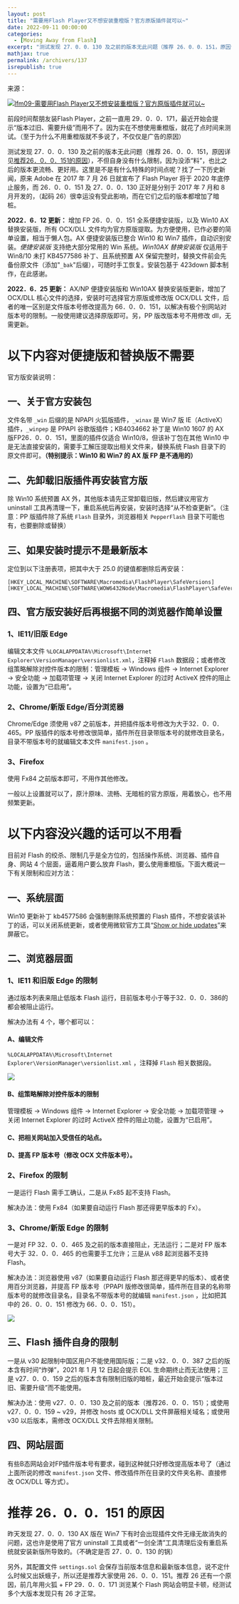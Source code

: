```yaml
---
layout: post
title: "需要用Flash Player又不想安装重橙版？官方原版插件就可以~"
date: 2022-09-11 00:00:00
categories: 
  - [Moving Away from Flash]
excerpt: "测试发现 27．0．0．130 及之前的版本无此问题（推荐 26．0．0．151，原因详见推荐26．0．0．151的原因），不但自身没有什么限制，因为没添“料”，也比之后的版本更流畅、更好用。"
mathjax: true
permalink: /archivers/137
isrepublish: true
---
```


来源：

[![lfm09-需要用Flash Player又不想安装重橙版？官方原版插件就可以~](https://img.shields.io/badge/lfm09-%E9%9C%80%E8%A6%81%E7%94%A8Flash%20Player%E5%8F%88%E4%B8%8D%E6%83%B3%E5%AE%89%E8%A3%85%E9%87%8D%E6%A9%99%E7%89%88%EF%BC%9F%E5%AE%98%E6%96%B9%E5%8E%9F%E7%89%88%E6%8F%92%E4%BB%B6%E5%B0%B1%E5%8F%AF%E4%BB%A5~-brightgreen)](https://bbs.pcbeta.com/viewthread-1933780-1-1.html)

前段时间帮朋友装Flash Player，之前一直用 29．0．0．171，最近开始会提示“版本过旧、需要升级”而用不了。因为实在不想使用重橙版，就花了点时间来测试。（至于为什么不用重橙版就不多说了，不仅仅是广告的原因）

测试发现 27．0．0．130 及之前的版本无此问题（推荐 26．0．0．151，原因详见[推荐26．0．0．151的原因](#%E6%8E%A8%E8%8D%90-2600151-%E7%9A%84%E5%8E%9F%E5%9B%A0)），不但自身没有什么限制，因为没添“料”，也比之后的版本更流畅、更好用。这里是不是有什么特殊的时间点呢？找了一下历史新闻，原来 Adobe 在 2017 年 7 月 26 日就宣布了 Flash Player 将于 2020 年底停止服务，而 26．0．0．151 及 27．0．0．130 正好是分别于 2017 年 7 月和 8 月开发的，（起码 26）很幸运没有受此影响，而在它们之后的版本都增加了暗桩。

**2022．6．12 更新：** 增加 FP 26．0．0．151 全系便捷安装版，以及 Win10 AX 替换安装版，所有 OCX/DLL 文件均为官方原版提取。为方便使用，已作必要的简单设置，相当于懒人包。AX 便捷安装版已整合 Win10 和 Win7 插件，自动识别安装。*便捷安装版* 支持绝大部分常用的 Win 系统。*Win10AX 替换安装版* 仅适用于 Win8/10 未打 KB4577586 补丁、且系统预置 AX 保留完整时，替换文件前会先备份原文件（添加"```_bak```"后缀），可随时手工恢复。安装包基于 423down 脚本制作，在此感谢。

**2022．6．25 更新：** AX/NP 便捷安装版和 Win10AX 替换安装版更新，增加了 OCX/DLL 核心文件的选择，安装时可选择官方原版或修改版 OCX/DLL 文件，后者的唯一区别是文件版本号修改提高为 66．0．0．151，以解决有极个别网站对版本号的限制。一般使用建议选择原版即可。另，PP 版改版本号不用修改 dll，无需更新。

# 以下内容对便捷版和替换版不需要

官方版安装说明：

## 一、关于官方安装包

文件名带 ```_win``` 后缀的是 NPAPI 火狐版插件，```_winax``` 是 Win7 版 IE（ActiveX）插件，```_winpep``` 是 PPAPI 谷歌版插件；KB4034662 补丁是 Win10 1607 的 AX 版FP26．0．0．151，里面的插件仅适合 Win10/8，但该补丁包在其他 Win10 中是无法直接安装的，需要手工解压提取出相关文件来，替换系统 Flash 目录下的原文件即可。**（特别提示：Win10 和 Win7 的 AX 版 FP 是不通用的）**

## 二、先卸载旧版插件再安装官方版

除 Win10 系统预置 AX 外，其他版本请先正常卸载旧版，然后建议用官方 uninstall 工具再清理一下，重启系统后再安装，安装时选择“从不检查更新”。（注意：PP 版插件除了系统 ```Flash``` 目录外，浏览器相关 ```PepperFlash``` 目录下可能也有，也要删除或替换）

## 三、如果安装时提示不是最新版本

定位到以下注册表项，把其中大于 25.0 的键值都删除后再安装：
```reg
[HKEY_LOCAL_MACHINE\SOFTWARE\Macromedia\FlashPlayer\SafeVersions]
[HKEY_LOCAL_MACHINE\SOFTWARE\WOW6432Node\Macromedia\FlashPlayer\SafeVersions]
```

## 四、官方版安装好后再根据不同的浏览器作简单设置

### 1、IE11/旧版 Edge

编辑文本文件 ```%LOCALAPPDATA%\Microsoft\Internet Explorer\VersionManager\versionlist.xml```，注释掉 ```Flash``` 数据段；或者修改组策略解除对控件版本的限制：管理模板 -> Windows 组件 -> Internet Explorer -> 安全功能 -> 加载项管理 -> 关闭 Internet Explorer 的过时 ActiveX 控件的阻止功能，设置为“已启用”。

### 2、Chrome/新版 Edge/百分浏览器

Chrome/Edge 须使用 v87 之前版本，并把插件版本号修改为大于32．0．0．465。PP 版插件的版本号修改很简单，插件所在目录带版本号的就修改目录名，目录不带版本号的就编辑文本文件 ```manifest.json``` 。

### 3、Firefox

使用 Fx84 之前版本即可，不用作其他修改。

一般以上设置就可以了，原汁原味、流畅、无暗桩的官方原版，用着放心，也不用频繁更新。

# 以下内容没兴趣的话可以不用看

目前对 Flash 的绞杀、限制几乎是全方位的，包括操作系统、浏览器、插件自身、网站 4 个层面，逼着用户要么放弃 Flash，要么使用重橙版。下面大概说一下有关限制和应对方法：

## 一、系统层面

Win10 更新补丁 kb4577586 会强制删除系统预置的 Flash 插件，不想安装该补丁的话，可以关闭系统更新，或者使用微软官方工具“[Show or hide updates](http://download.microsoft.com/download/f/2/2/f22d5fdb-59cd-4275-8c95-1be17bf70b21/wushowhide.diagcab)”来屏蔽它。

## 二、浏览器层面

### 1、IE11 和旧版 Edge 的限制

通过版本列表来阻止低版本 Flash 运行，目前版本号小于等于32．0．0．386的都会被阻止运行。

解决办法有 4 个，哪个都可以：

#### A、编辑文件

```%LOCALAPPDATA%\Microsoft\Internet Explorer\VersionManager\versionlist.xml``` ，注释掉 ```Flash``` 相关数据段。

![](https://bbs.pcbeta.com/data/attachment/forum/202206/03/104439xs3e6fnhyn3hb8ef.png)

#### B、组策略解除对控件版本的限制

管理模板 -> Windows 组件 -> Internet Explorer -> 安全功能 -> 加载项管理 -> 关闭 Internet Explorer 的过时 ActiveX 控件的阻止功能，设置为“已启用”。

#### C、把相关网站加入受信任的站点。

#### D、提高 FP 版本号（修改 OCX 文件版本号）。

### 2、Firefox 的限制

一是运行 Flash 需手工确认，二是从 Fx85 起不支持 Flash。

解决办法：使用 Fx84（如果要自动运行 Flash 那还得更早版本的 Fx）。

### 3、Chrome/新版 Edge 的限制

一是对 FP 32．0．0．465 及之前的版本直接阻止，无法运行；二是对 FP 版本号大于 32．0．0．465 的也需要手工允许；三是从 v88 起浏览器不支持 Flash。

解决办法：浏览器使用 v87（如果要自动运行 Flash 那还得更早的版本）、或者使用百分浏览器，并提高 FP 版本号（PPAPI 版修改很简单，插件所在目录的名称带版本号的就修改目录名，目录名不带版本号的就编辑 ```manifest.json``` ，比如把其中的 26．0．0．151 修改为 66．0．0．151）。

![](https://bbs.pcbeta.com/data/attachment/forum/202206/08/134604klpu1hs9wguzujs4.png)

## 三、Flash 插件自身的限制

一是从 v30 起限制中国区用户不能使用国际版；二是 v32．0．0．387 之后的版本含有时间“炸弹”，2021 年 1 月 12 日起会提示 EOL 生命期终止而无法使用；三是 v27．0．0．159 之后的版本含有限制旧版的暗桩，最近开始会提示“版本过旧、需要升级”而不能使用。

解决办法：使用 v27．0．0．130 及之前的版本（推荐26．0．0．151）；或使用 v27．0．0．159 ~ v29，并修改 hosts 或 OCX/DLL 文件屏蔽相关域名；或使用 v30 以后版本，需修改 OCX/DLL 文件去除相关限制。

## 四、网站层面

有些B态网站会对FP插件版本号有要求，碰到这种就只好修改提高版本号了（通过上面所说的修改  ```manifest.json``` 文件、修改插件所在目录的文件夹名称、直接修改 OCX/DLL 等方式）。

# 推荐 26．0．0．151 的原因

昨天发现 27．0．0．130 AX 版在 Win7 下有时会出现插件文件无缘无故消失的问题，这也许是使用了官方 uninstall 工具或者“一剑全清”工具清理后没有重启系统就安装新版所导致的。（不确定是否 27．0．0．130 的锅）

另外，其配置文件 ```settings.sol``` 会保存当前版本信息和最新版本信息，说不定什么时候又出妖蛾子，所以还是推荐大家使用 26．0．0．151。推荐 26 还有一个原因，前几年用火狐 + FP 29．0．0．171 浏览某个 Flash 网站会明显卡顿，经测试多个大版本发现只有 26 才正常。